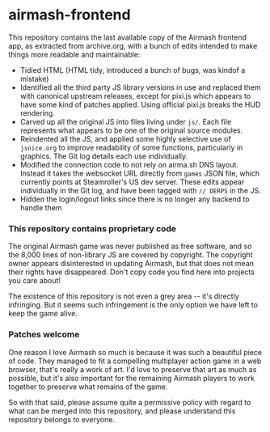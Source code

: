 
# airmash-frontend

This repository contains the last available copy of the Airmash frontend app,
as extracted from archive.org, with a bunch of edits intended to make things
more readable and maintainable:

- Tidied HTML (HTML tidy, introduced a bunch of bugs, was kindof a mistake)
- Identified all the third party JS library versions in use and replaced them
  with canonical upstream releases, except for pixi.js which appears to have
  some kind of patches applied. Using official pixi.js breaks the HUD
  rendering.
- Carved up all the original JS into files living under ``js/``. Each file
  represents what appears to be one of the original source modules.
- Reindented all the JS, and applied some highly selective use of
  ``jsnice.org`` to improve readability of some functions, particularly in
  graphics. The Git log details each use individually.
- Modified the connection code to not rely on airma.sh DNS layout. Instead
  it takes the websocket URL directly from `games` JSON file, which currently
  points at Steamroller's US dev server. These edits appear individually in the
  Git log, and have been tagged with ``// DERPS`` in the JS.
- Hidden the login/logout links since there is no longer any backend to handle
  them


### This repository contains proprietary code

The original Airmash game was never published as free software, and so the
8,000 lines of non-library JS are covered by copyright. The copyright owner
appears disinterested in updating Airmash, but that does not mean their rights
have disappeared. Don't copy code you find here into projects you care about!

The existence of this repository is not even a grey area -- it's directly
infringing. But it seems such infringement is the only option we have left to
keep the game alive.


### Patches welcome

One reason I love Airmash so much is because it was such a beautiful piece of
code. They managed to fit a compelling multiplayer action game in a web
browser, that's really a work of art. I'd love to preserve that art as much as
possible, but it's also important for the remaining Airmash players to work
together to preserve what remains of the game.

So with that said, please assume quite a permissive policy with regard to what
can be merged into this repository, and please understand this repository
belongs to everyone.
